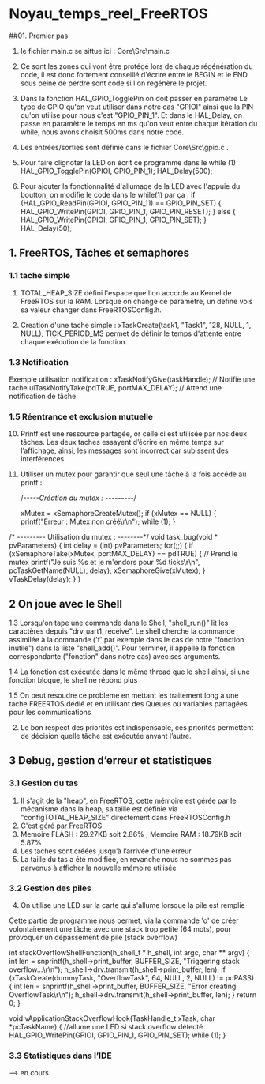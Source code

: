 # Noyau_temps_reel_FreeRTOS

##01. Premier pas

1) le fichier main.c se sittue ici : Core\Src\main.c

2) Ce sont les zones qui vont être protégé lors de chaque régénération du code, il est donc fortement conseillé d'écrire entre le BEGIN et le END sous peine de perdre sont code si l'on regénère le projet.

3) Dans la fonction HAL_GPIO_TogglePin on doit passer en paramètre Le type de GPIO qu'on veut utiliser dans notre cas "GPIOI" ainsi que la PIN qu'on utilise pour nous c'est "GPIO_PIN_1". Et dans le HAL_Delay, on passe en paramètre le temps en ms qu'on veut entre chaque itération du while, nous avons choisit 500ms dans notre code.

4) Les entrées/sorties sont définie dans le fichier Core\Src\gpio.c .

5) Pour faire clignoter la LED on écrit ce programme dans le while (1)
   HAL_GPIO_TogglePin(GPIOI, GPIO_PIN_1);
   HAL_Delay(500);

6) Pour ajouter la fonctionnalité d'allumage de la LED avec l'appuie du boutton, on modifie le code dans le while(1) par ça :
  if (HAL_GPIO_ReadPin(GPIOI, GPIO_PIN_11) == GPIO_PIN_SET)
		{
		  HAL_GPIO_WritePin(GPIOI, GPIO_PIN_1, GPIO_PIN_RESET);
		}
 else
	  {
		  HAL_GPIO_WritePin(GPIOI, GPIO_PIN_1, GPIO_PIN_SET);
	  }
  HAL_Delay(50);

 ## 1. FreeRTOS, Tâches et semaphores

 ### 1.1 tache simple

 1) TOTAL_HEAP_SIZE défini l'espace que l'on accorde au Kernel de FreeRTOS sur la RAM. Lorsque on change ce paramètre, un define vois sa valeur changer dans FreeRTOSConfig.h.

 2) Creation d'une tache simple : xTaskCreate(task1, "Task1", 128, NULL, 1, NULL);
TICK_PERIOD_MS permet de définir le temps d'attente entre chaque exécution de la fonction.

### 1.3 Notification

Exemple utilisation notification : xTaskNotifyGive(taskHandle); // Notifie une tache
				   ulTaskNotifyTake(pdTRUE, portMAX_DELAY); // Attend une notification de tâche

### 1.5 Réentrance et exclusion mutuelle

10) Printf est une ressource partagée, or celle ci est utilisée par nos deux tâches. Les deux taches essayent d’écrire en même temps sur l’affichage, ainsi, les messages sont incorrect car subissent des interférences
    
11) Utiliser un mutex pour garantir que seul une tâche à la fois accéde au printf :`

    /*-----Création du mutex : ---------*/

    xMutex = xSemaphoreCreateMutex();
	if (xMutex == NULL) {
 		printf("Erreur : Mutex non créé\r\n");
    		while (1);
	}
 
/* --------- Utilisation du mutex : --------*/
void task_bug(void * pvParameters)
{
    int delay = (int) pvParameters;
    for(;;)
    {
        if (xSemaphoreTake(xMutex, portMAX_DELAY) == pdTRUE) {  // Prend le mutex
            printf("Je suis %s et je m'endors pour %d ticks\r\n", pcTaskGetName(NULL), delay);
            xSemaphoreGive(xMutex);
        }
        vTaskDelay(delay);
    }
}

## 2 On joue avec le Shell

1.3 Lorsqu'on tape une commande dans le Shell, "shell_run()" lit les caractères depuis "drv_uart1_receive". Le shell cherche la commande assimilée à la commande ('f' par exemple dans le cas de notre "fonction inutile") dans la liste "shell_add()". Pour terminer, il appelle la fonction correspondante ("fonction" dans notre cas) avec ses arguments.

1.4 La fonction est exécutée dans le même thread que le shell ainsi, si une fonction bloque, le shell ne répond plus

1.5 On peut resoudre ce probleme en mettant les traitement long à une tache FREERTOS dédié et en utilisant des Queues ou variables partagées pour les communications

2) Le bon respect des priorités est indispensable, ces priorités permettent de décision quelle tâche est exécutée anvant l’autre.
   
## 3 Debug, gestion d’erreur et statistiques

### 3.1 Gestion  du tas

1) Il s'agit de la "heap", en FreeRTOS, cette mémoire est gérée par le mécanisme dans la heap,  sa taille est définie via "configTOTAL_HEAP_SIZE" directement dans FreeRTOSConfig.h
2) C'est géré par FreeRTOS
4) Memoire FLASH : 29.27KB soit 2.86% ; Memoire RAM : 18.79KB soit 5.87%
5) Les taches sont créées jusqu’à l’arrivée d'une erreur
7) La taille du tas a été modifiée, en revanche nous ne sommes pas parvenus à afficher la nouvelle mémoire utilisée

### 3.2 Gestion des piles

4) On utilise une LED sur la carte qui s'allume lorsque la pile est remplie

Cette partie de programme nous permet, via la commande 'o' de créer volontairement une tâche avec une stack trop petite (64 mots), pour provoquer un dépassement de pile (stack overflow)

int stackOverflowShellFunction(h_shell_t * h_shell, int argc, char ** argv)
{
    int len = snprintf(h_shell->print_buffer, BUFFER_SIZE,
    "Triggering stack overflow...\r\n");
    h_shell->drv.transmit(h_shell->print_buffer, len);
    if (xTaskCreate(dummyTask, "OverflowTask", 64, NULL, 2, NULL) != pdPASS) {
        int len = snprintf(h_shell->print_buffer, BUFFER_SIZE, "Error creating OverflowTask\r\n");
        h_shell->drv.transmit(h_shell->print_buffer, len);
    }
    return 0;
}

void vApplicationStackOverflowHook(TaskHandle_t xTask, char *pcTaskName)
{
    //allume une LED si stack overflow détecté
    HAL_GPIO_WritePin(GPIOI, GPIO_PIN_1, GPIO_PIN_SET);
    while (1);
}


### 3.3 Statistiques dans l’IDE

--> en cours


